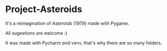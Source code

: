 # Project-Asteroids
It's a reimagination of _Asteroids_ (1979) made with Pygame.

All sugestions are welcome :)

It was made with Pycharm and venv, that's why there are so many folders.
